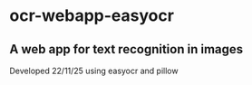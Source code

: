 # ocr-webapp-easyocr
## A web app for text recognition in images

Developed 22/11/25 using easyocr and pillow
